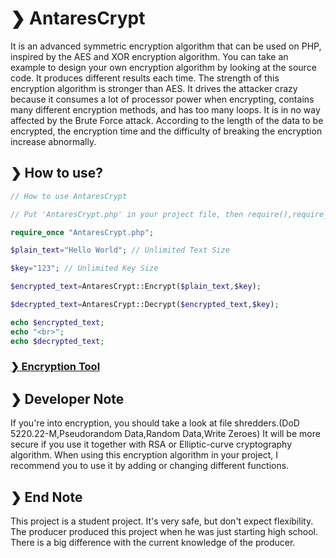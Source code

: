 # ❯ AntaresCrypt
It is an advanced symmetric encryption algorithm that can be used on PHP, inspired by the AES and XOR encryption algorithm. You can take an example to design your own encryption algorithm by looking at the source code. It produces different results each time. The strength of this encryption algorithm is stronger than AES. It drives the attacker crazy because it consumes a lot of processor power when encrypting, contains many different encryption methods, and has too many loops. It is in no way affected by the Brute Force attack. According to the length of the data to be encrypted, the encryption time and the difficulty of breaking the encryption increase abnormally.
## ❯ How to use?
```php
// How to use AntaresCrypt

// Put 'AntaresCrypt.php' in your project file, then require(),require_once() it in your own file

require_once "AntaresCrypt.php";

$plain_text="Hello World"; // Unlimited Text Size

$key="123"; // Unlimited Key Size

$encrypted_text=AntaresCrypt::Encrypt($plain_text,$key);

$decrypted_text=AntaresCrypt::Decrypt($encrypted_text,$key);

echo $encrypted_text;
echo "<br>";
echo $decrypted_text;
```
### [ ❯ Encryption Tool](https://github.com/XPROCION/AntaresCrypt/blob/main/encryption_tool.php)

## ❯ Developer Note
If you're into encryption, you should take a look at file shredders.(DoD 5220.22-M,Pseudorandom Data,Random Data,Write Zeroes) It will be more secure if you use it together with RSA or Elliptic-curve cryptography algorithm. When using this encryption algorithm in your project, I recommend you to use it by adding or changing different functions.

## ❯ End Note
This project is a student project. It's very safe, but don't expect flexibility. The producer produced this project when he was just starting high school. There is a big difference with the current knowledge of the producer.

